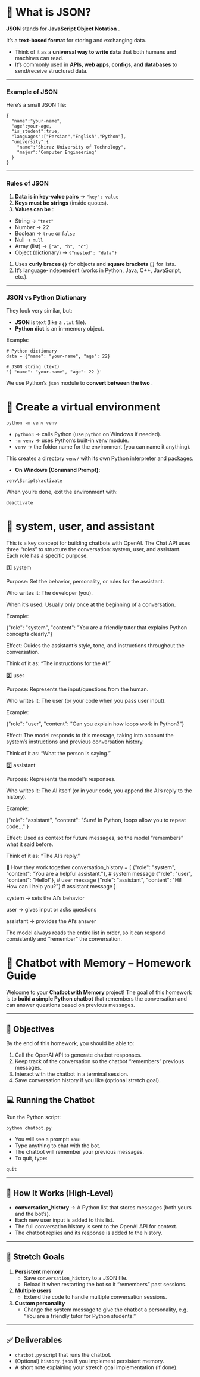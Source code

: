 # 🧩 What is JSON?

**JSON** stands for  **JavaScript Object Notation** .

It’s a **text-based format** for storing and exchanging data.

* Think of it as a **universal way to write data** that both humans and machines can read.
* It’s commonly used in **APIs, web apps, configs, and databases** to send/receive structured data.

---

### Example of JSON

Here’s a small JSON file:

<pre class="overflow-visible!" data-start="442" data-end="667"><div class="contain-inline-size rounded-2xl relative bg-token-sidebar-surface-primary"><div class="sticky top-9"><div class="absolute end-0 bottom-0 flex h-9 items-center pe-2"><div class="bg-token-bg-elevated-secondary text-token-text-secondary flex items-center gap-4 rounded-sm px-2 font-sans text-xs"><span class="" data-state="closed"></span></div></div></div><div class="overflow-y-auto p-4" dir="ltr"><code class="whitespace-pre! language-json"><span><span>{</span><span>
  </span><span>"name"</span><span>:</span><span></span><span>"your-name"</span><span>,</span><span>
  </span><span>"age"</span><span>:</span><span></span><span>your-age</span><span>,</span><span>
  </span><span>"is_student"</span><span>:</span><span></span><span>true</span><span></span><span>,</span><span>
  </span><span>"languages"</span><span>:</span><span></span><span>[</span><span>"Persian"</span><span>,</span><span></span><span>"English"</span><span>,</span><span></span><span>"Python"</span><span>]</span><span>,</span><span>
  </span><span>"university"</span><span>:</span><span></span><span>{</span><span>
    </span><span>"name"</span><span>:</span><span></span><span>"Shiraz University of Technology"</span><span>,</span><span>
    </span><span>"major"</span><span>:</span><span></span><span>"Computer Engineering"</span><span>
  </span><span>}</span><span>
</span><span>}</span><span>
</span></span></code></div></div></pre>

---

### Rules of JSON

1. **Data is in key-value pairs** → `"key": value`
2. **Keys must be strings** (inside quotes).
3. **Values can be** :

* String → `"text"`
* Number → 22
* Boolean → `true` or `false`
* Null → `null`
* Array (list) → `["a", "b", "c"]`
* Object (dictionary) → `{"nested": "data"}`

1. Uses **curly braces `{}`** for objects and **square brackets `[]`** for lists.
2. It’s language-independent (works in Python, Java, C++, JavaScript, etc.).

---

### JSON vs Python Dictionary

They look very similar, but:

* **JSON** is text (like a `.txt` file).
* **Python dict** is an in-memory object.

Example:

<pre class="overflow-visible!" data-start="1309" data-end="1437"><div class="contain-inline-size rounded-2xl relative bg-token-sidebar-surface-primary"><div class="sticky top-9"><div class="absolute end-0 bottom-0 flex h-9 items-center pe-2"><div class="bg-token-bg-elevated-secondary text-token-text-secondary flex items-center gap-4 rounded-sm px-2 font-sans text-xs"><span class="" data-state="closed"></span></div></div></div><div class="overflow-y-auto p-4" dir="ltr"><code class="whitespace-pre! language-python"><span><span># Python dictionary</span><span>
data = {</span><span>"name"</span><span>: </span><span>"your-name"</span><span>, </span><span>"age"</span><span>: </span><span>22</span><span>}

</span><span># JSON string (text)</span><span>
</span><span>'{ "name": "your-name", "age": 22 }'</span><span>
</span></span></code></div></div></pre>

We use Python’s `json` module to  **convert between the two** .


# 🧩 Create a virtual environment

<pre class="overflow-visible!" data-start="168" data-end="201"><div class="contain-inline-size rounded-2xl relative bg-token-sidebar-surface-primary"><div class="sticky top-9"><div class="absolute end-0 bottom-0 flex h-9 items-center pe-2"><div class="bg-token-bg-elevated-secondary text-token-text-secondary flex items-center gap-4 rounded-sm px-2 font-sans text-xs"><span class="" data-state="closed"></span></div></div></div><div class="overflow-y-auto p-4" dir="ltr"><code class="whitespace-pre! language-bash"><span><span>python -m venv venv
</span></span></code></div></div></pre>

* `python3` → calls Python (use `python` on Windows if needed).
* `-m venv` → uses Python’s built-in venv module.
* `venv` → the folder name for the environment (you can name it anything).

This creates a directory `venv/` with its own Python interpreter and packages.


* **On Windows (Command Prompt):**

<pre class="overflow-visible!" data-start="638" data-end="671"><div class="contain-inline-size rounded-2xl relative bg-token-sidebar-surface-primary"><div class="sticky top-9"><div class="absolute end-0 bottom-0 flex h-9 items-center pe-2"><div class="bg-token-bg-elevated-secondary text-token-text-secondary flex items-center gap-4 rounded-sm px-2 font-sans text-xs"><span class="" data-state="closed"></span></div></div></div><div class="overflow-y-auto p-4" dir="ltr"><code class="whitespace-pre! language-cmd"><span>venv\Scripts\activate</span></code></div></div></pre>


When you’re done, exit the environment with:

<pre class="overflow-visible!" data-start="992" data-end="1014"><div class="contain-inline-size rounded-2xl relative bg-token-sidebar-surface-primary"><div class="sticky top-9"><div class="absolute end-0 bottom-0 flex h-9 items-center pe-2"><div class="bg-token-bg-elevated-secondary text-token-text-secondary flex items-center gap-4 rounded-sm px-2 font-sans text-xs"><span class="" data-state="closed"></span></div></div></div><div class="overflow-y-auto p-4" dir="ltr"><code class="whitespace-pre! language-bash"><span><span>deactivate</span></span></code></div></div></pre>

# 🧩 system, user, and assistant
This is a key concept for building chatbots with OpenAI. The Chat API uses three “roles” to structure the conversation: system, user, and assistant. Each role has a specific purpose.

1️⃣ system

Purpose: Set the behavior, personality, or rules for the assistant.

Who writes it: The developer (you).

When it’s used: Usually only once at the beginning of a conversation.

Example:

{"role": "system", "content": "You are a friendly tutor that explains Python concepts clearly."}


Effect: Guides the assistant’s style, tone, and instructions throughout the conversation.

Think of it as: “The instructions for the AI.”

2️⃣ user

Purpose: Represents the input/questions from the human.

Who writes it: The user (or your code when you pass user input).

Example:

{"role": "user", "content": "Can you explain how loops work in Python?"}


Effect: The model responds to this message, taking into account the system’s instructions and previous conversation history.

Think of it as: “What the person is saying.”

3️⃣ assistant

Purpose: Represents the model’s responses.

Who writes it: The AI itself (or in your code, you append the AI’s reply to the history).

Example:

{"role": "assistant", "content": "Sure! In Python, loops allow you to repeat code..." }


Effect: Used as context for future messages, so the model “remembers” what it said before.

Think of it as: “The AI’s reply.”

🔹 How they work together
conversation_history = [
    {"role": "system", "content": "You are a helpful assistant."},  # system message
    {"role": "user", "content": "Hello!"},                          # user message
    {"role": "assistant", "content": "Hi! How can I help you?"}     # assistant message
]


system → sets the AI’s behavior

user → gives input or asks questions

assistant → provides the AI’s answer

The model always reads the entire list in order, so it can respond consistently and “remember” the conversation.


# 🤖 Chatbot with Memory – Homework Guide

Welcome to your **Chatbot with Memory** project! The goal of this homework is to **build a simple Python chatbot** that remembers the conversation and can answer questions based on previous messages.

---

## 📝 Objectives

By the end of this homework, you should be able to:

1. Call the OpenAI API to generate chatbot responses.
2. Keep track of the conversation so the chatbot “remembers” previous messages.
3. Interact with the chatbot in a terminal session.
4. Save conversation history if you like (optional stretch goal).

## 💻 Running the Chatbot

Run the Python script:

<pre class="overflow-visible!" data-start="1584" data-end="1613"><div class="contain-inline-size rounded-2xl relative bg-token-sidebar-surface-primary"><div class="sticky top-9"><div class="absolute end-0 bottom-0 flex h-9 items-center pe-2"><div class="bg-token-bg-elevated-secondary text-token-text-secondary flex items-center gap-4 rounded-sm px-2 font-sans text-xs"><span class="" data-state="closed"></span></div></div></div><div class="overflow-y-auto p-4" dir="ltr"><code class="whitespace-pre! language-bash"><span><span>python chatbot.py
</span></span></code></div></div></pre>

* You will see a prompt: `You:`
* Type anything to chat with the bot.
* The chatbot will remember your previous messages.
* To quit, type:

<pre class="overflow-visible!" data-start="1760" data-end="1772"><div class="contain-inline-size rounded-2xl relative bg-token-sidebar-surface-primary"><div class="sticky top-9"><div class="absolute end-0 bottom-0 flex h-9 items-center pe-2"><div class="bg-token-bg-elevated-secondary text-token-text-secondary flex items-center gap-4 rounded-sm px-2 font-sans text-xs"><span class="" data-state="closed"></span></div></div></div><div class="overflow-y-auto p-4" dir="ltr"><code class="whitespace-pre!"><span><span>quit</span><span>
</span></span></code></div></div></pre>

---

## 🧩 How It Works (High-Level)

* **conversation_history** → A Python list that stores messages (both yours and the bot’s).
* Each new user input is added to this list.
* The full conversation history is sent to the OpenAI API for context.
* The chatbot replies and its response is added to the history.

---

## 🎯 Stretch Goals

1. **Persistent memory**
   * Save `conversation_history` to a JSON file.
   * Reload it when restarting the bot so it “remembers” past sessions.
2. **Multiple users**
   * Extend the code to handle multiple conversation sessions.
3. **Custom personality**
   * Change the system message to give the chatbot a personality, e.g. “You are a friendly tutor for Python students.”

---

## ✅ Deliverables

* `chatbot.py` script that runs the chatbot.
* (Optional) `history.json` if you implement persistent memory.
* A short note explaining your stretch goal implementation (if done).
